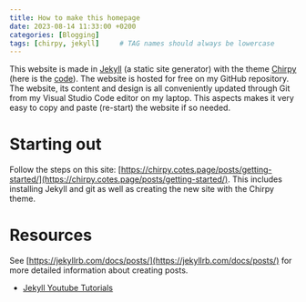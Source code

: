 ```yaml
---
title: How to make this homepage
date: 2023-08-14 11:33:00 +0200
categories: [Blogging]
tags: [chirpy, jekyll]     # TAG names should always be lowercase
---
```


This website is made in [Jekyll](https://en.wikipedia.org/wiki/Jekyll_(software)) (a static site generator) with the theme [Chirpy](https://chirpy.cotes.page/) (here is the [code](https://github.com/cotes2020/jekyll-theme-chirpy)). The website is hosted for free on my GitHub repository. The website, its content and design is all conveniently updated through Git from my Visual Studio Code editor on my laptop. This aspects makes it very easy to copy and paste (re-start) the website if so needed. 

# Starting out
Follow the steps on this site: [https://chirpy.cotes.page/posts/getting-started/](https://chirpy.cotes.page/posts/getting-started/). This includes installing Jekyll and git as well as creating the new site with the Chirpy theme.

# Resources
See [https://jekyllrb.com/docs/posts/](https://jekyllrb.com/docs/posts/) for more detailed information about creating posts.
- [Jekyll Youtube Tutorials](https://www.youtube.com/watch?v=T1itpPvFWHI&list=PLLAZ4kZ9dFpOPV5C5Ay0pHaa0RJFhcmcB&index=1)
